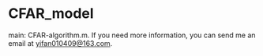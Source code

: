 # CFAR_model
main: CFAR-algorithm.m.
If you need more information, you can send me an email at yifan010409@163.com.
